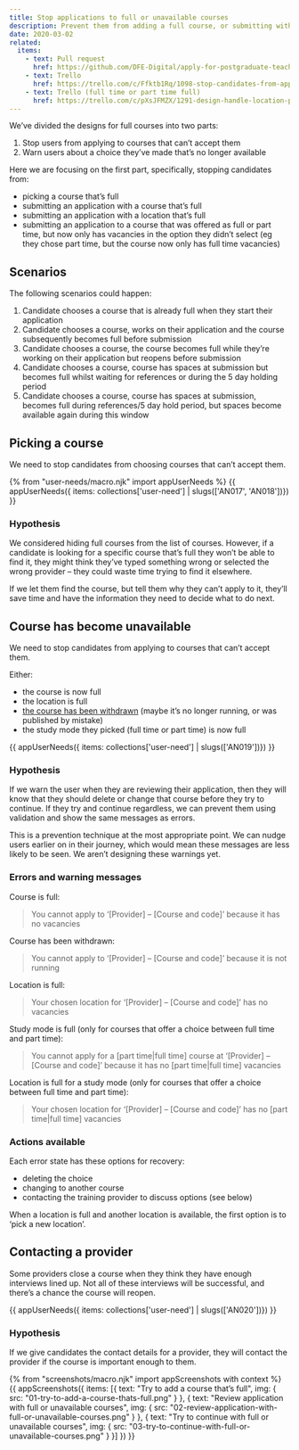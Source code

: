 ```yaml
---
title: Stop applications to full or unavailable courses
description: Prevent them from adding a full course, or submitting with a full course.
date: 2020-03-02
related:
  items:
    - text: Pull request
      href: https://github.com/DFE-Digital/apply-for-postgraduate-teacher-training-prototype/pull/356
    - text: Trello
      href: https://trello.com/c/Ffktb1Rq/1098-stop-candidates-from-applying-to-courses-that-are-full-or-closed
    - text: Trello (full time or part time full)
      href: https://trello.com/c/pXsJFMZX/1291-design-handle-location-pt-ft-courses-filling
---
```


We’ve divided the designs for full courses into two parts:

1. Stop users from applying to courses that can’t accept them
2. Warn users about a choice they’ve made that’s no longer available

Here we are focusing on the first part, specifically, stopping candidates from:

* picking a course that’s full
* submitting an application with a course that’s full
* submitting an application with a location that’s full
* submitting an application to a course that was offered as full or part time, but now only has vacancies in the option they didn’t select (eg they chose part time, but the course now only has full time vacancies)

## Scenarios

The following scenarios could happen:

1. Candidate chooses a course that is already full when they start their application
2. Candidate chooses a course, works on their application and the course subsequently becomes full before submission
3. Candidate chooses a course, the course becomes full while they’re working on their application but reopens before submission
4. Candidate chooses a course, course has spaces at submission but becomes full whilst waiting for references or during the 5 day holding period
5. Candidate chooses a course, course has spaces at submission, becomes full during references/5 day hold period, but spaces become available again during this window

## Picking a course

We need to stop candidates from choosing courses that can’t accept them.

{% from "user-needs/macro.njk" import appUserNeeds %}
{{ appUserNeeds({ items: collections['user-need'] | slugs(['AN017', 'AN018'])}) }}

### Hypothesis

We considered hiding full courses from the list of courses. However, if a candidate is looking for a specific course that’s full they won’t be able to find it, they might think they’ve typed something wrong or selected the wrong provider – they could waste time trying to find it elsewhere.

If we let them find the course, but tell them why they can’t apply to it, they’ll save time and have the information they need to decide what to do next.

## Course has become unavailable

We need to stop candidates from applying to courses that can’t accept them.

Either:

* the course is now full
* the location is full
* [the course has been withdrawn](/publish-teacher-training-courses/deleting-and-withdrawing) (maybe it’s no longer running, or was published by mistake)
* the study mode they picked (full time or part time) is now full

{{ appUserNeeds({ items: collections['user-need'] | slugs(['AN019'])}) }}

### Hypothesis

If we warn the user when they are reviewing their application, then they will know that they should delete or change that course before they try to continue. If they try and continue regardless, we can prevent them using validation and show the same messages as errors.

This is a prevention technique at the most appropriate point. We can nudge users earlier on in their journey, which would mean these messages are less likely to be seen. We aren’t designing these warnings yet.

### Errors and warning messages

Course is full:

> You cannot apply to ‘[Provider] – [Course and code]’ because it has no vacancies

Course has been withdrawn:

> You cannot apply to ‘[Provider] – [Course and code]’ because it is not running

Location is full:

> Your chosen location for ‘[Provider] – [Course and code]’ has no vacancies

Study mode is full (only for courses that offer a choice between full time and part time):

> You cannot apply for a [part time|full time] course at ‘[Provider] – [Course and code]’ because it has no [part time|full time] vacancies

Location is full for a study mode (only for courses that offer a choice between full time and part time):

> Your chosen location for ‘[Provider] – [Course and code]’ has no [part time|full time] vacancies

### Actions available

Each error state has these options for recovery:

* deleting the choice
* changing to another course
* contacting the training provider to discuss options (see below)

When a location is full and another location is available, the first option is to ‘pick a new location’.

## Contacting a provider

Some providers close a course when they think they have enough interviews lined up. Not all of these interviews will be successful, and there’s a chance the course will reopen.

{{ appUserNeeds({ items: collections['user-need'] | slugs(['AN020'])}) }}

### Hypothesis

If we give candidates the contact details for a provider, they will contact the provider if the course is important enough to them.

{% from "screenshots/macro.njk" import appScreenshots with context %}
{{ appScreenshots({
  items: [{
    text: "Try to add a course that’s full",
    img: { src: "01-try-to-add-a-course-thats-full.png" }
  }, {
    text: "Review application with full or unavailable courses",
    img: { src: "02-review-application-with-full-or-unavailable-courses.png" }
  }, {
    text: "Try to continue with full or unavailable courses",
    img: { src: "03-try-to-continue-with-full-or-unavailable-courses.png" }
  }]
}) }}
